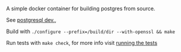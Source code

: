 A simple docker container for building postgres from source.

See [postgresql dev.](http://www.postgresql.org/developer/), 

Build with `./configure --prefix=/build/dir --with-openssl && make`

Run tests with `make check`, for more info visit [running the tests](http://www.postgresql.org/docs/current/interactive/regress-run.html)
